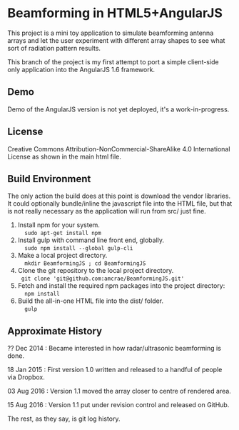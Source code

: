 Beamforming in HTML5+AngularJS
====================================

This project is a mini toy application to simulate beamforming antenna arrays and
 let the user experiment with different array shapes to see what sort of radiation
 pattern results.

This branch of the project is my first attempt to port a simple client-side only application into the AngularJS 1.6 framework. 

Demo
-----
Demo of the AngularJS version is not yet deployed, it's a work-in-progress.


License
-------
Creative Commons Attribution-NonCommercial-ShareAlike 4.0 International License 
as shown in the main html file.


Build Environment
-----------------
The only action the build does at this point is download the vendor libraries.
It could optionally bundle/inline the javascript file into the HTML file, but that is not really necessary as the application will run from src/ just fine.

1. Install npm for your system.  
`  sudo apt-get install npm`
1. Install gulp with command line front end, globally.  
`  sudo npm install --global gulp-cli`
1. Make a local project directory.  
`  mkdir BeamformingJS ; cd BeamformingJS`
1. Clone the git repository to the local project directory.  
`  git clone 'git@github.com:amcrae/BeamformingJS.git' `
1. Fetch and install the required npm packages into the project directory:  
`  npm install`
1. Build the all-in-one HTML file into the dist/ folder.  
`  gulp`


Approximate History
--------------------

?? Dec 2014 : Became interested in how radar/ultrasonic beamforming is done.

18 Jan 2015 : First version 1.0 written and released to a handful of people via Dropbox.

03 Aug 2016 : Version 1.1 moved the array closer to centre of rendered area.

15 Aug 2016 : Version 1.1 put under revision control and released on GitHub.

The rest, as they say, is git log history.
